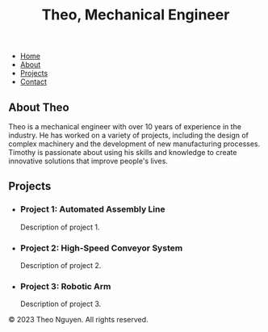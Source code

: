 <!DOCTYPE html>
<html>
<head>
	<title>Theo, Mechanical Engineer</title>
	<link rel="stylesheet" type="text/css" href="style.css">
</head>
<body>
	<header>
		<h1>Theo, Mechanical Engineer</h1>
	</header>
	<nav>
		<ul>
			<li><a href="#">Home</a></li>
			<li><a href="#">About</a></li>
			<li><a href="#">Projects</a></li>
			<li><a href="#">Contact</a></li>
		</ul>
	</nav>
	<main>
		<section>
			<h2>About Theo</h2>
			<p>Theo is a mechanical engineer with over 10 years of experience in the industry. He has worked on a variety of projects, including the design of complex machinery and the development of new manufacturing processes. Timothy is passionate about using his skills and knowledge to create innovative solutions that improve people's lives.</p>
		</section>
		<section>
			<h2>Projects</h2>
			<ul>
				<li>
					<h3>Project 1: Automated Assembly Line</h3>
					<p>Description of project 1.</p>
				</li>
				<li>
					<h3>Project 2: High-Speed Conveyor System</h3>
					<p>Description of project 2.</p>
				</li>
				<li>
					<h3>Project 3: Robotic Arm</h3>
					<p>Description of project 3.</p>
				</li>
			</ul>
		</section>
	</main>
	<footer>
		<p>&copy; 2023 Theo Nguyen. All rights reserved.</p>
	</footer>
</body>
</html>
